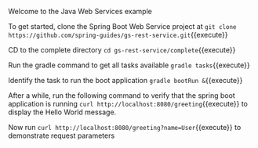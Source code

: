 Welcome to the Java Web Services example

To get started, clone the Spring Boot Web Service project at `git clone https://github.com/spring-guides/gs-rest-service.git`{{execute}}

CD to the complete directory `cd gs-rest-service/complete`{{execute}}

Run the gradle command to get all tasks available `gradle tasks`{{execute}}

Identify the task to run the boot application `gradle bootRun &`{{execute}}

After a while, run the following command to verify that the spring boot application is running `curl http://localhost:8080/greeting`{{execute}} to display the Hello World message.

Now run `curl http://localhost:8080/greeting?name=User`{{execute}} to demonstrate request parameters
